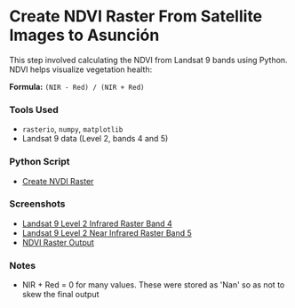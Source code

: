 # Create NDVI Raster From Satellite Images to Asunción

This step involved calculating the NDVI from Landsat 9 bands using Python. NDVI helps visualize vegetation health:

**Formula:** `(NIR - Red) / (NIR + Red)`

### Tools Used
- `rasterio`, `numpy`, `matplotlib`
- Landsat 9 data (Level 2, bands 4 and 5)

### Python Script
- [Create NVDI Raster](../Scripts/CreateNDVIRaster.ipynb)

### Screenshots
- [Landsat 9 Level 2 Infrared Raster Band 4](../Data/Band_4_Infrared_Raster.png)
- [Landsat 9 Level 2 Near Infrared Raster Band 5](../Data/Band_5_Near_Infrared_Raster.png)
- [NDVI Raster Output](../Data/NDVI_Raster_Full.png)

### Notes
- NIR + Red = 0 for many values.  These were stored as 'Nan' so as not to skew the final output
